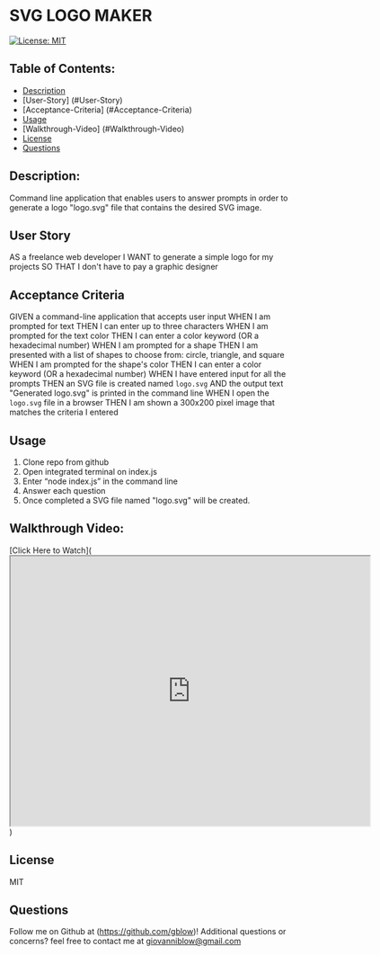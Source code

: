 # SVG LOGO MAKER

[![License: MIT](https://img.shields.io/badge/License-MIT-yellow.svg)](https://opensource.org/licenses/MIT)
  

## Table of Contents:
- [Description](#Description)
- [User-Story] (#User-Story)
- [Acceptance-Criteria] (#Acceptance-Criteria)
- [Usage](#Usage)
- [Walkthrough-Video] (#Walkthrough-Video)
- [License](#License)
- [Questions](#Questions)


## Description:
Command line application that enables users to answer prompts in order to generate a logo "logo.svg" file that contains the desired SVG image.

## User Story
AS a freelance web developer
I WANT to generate a simple logo for my projects
SO THAT I don't have to pay a graphic designer


##  Acceptance Criteria
GIVEN a command-line application that accepts user input
WHEN I am prompted for text
THEN I can enter up to three characters
WHEN I am prompted for the text color
THEN I can enter a color keyword (OR a hexadecimal number)
WHEN I am prompted for a shape
THEN I am presented with a list of shapes to choose from: circle, triangle, and square
WHEN I am prompted for the shape's color
THEN I can enter a color keyword (OR a hexadecimal number)
WHEN I have entered input for all the prompts
THEN an SVG file is created named `logo.svg`
AND the output text "Generated logo.svg" is printed in the command line
WHEN I open the `logo.svg` file in a browser
THEN I am shown a 300x200 pixel image that matches the criteria I entered


## Usage
1. Clone repo from github
2. Open integrated terminal on index.js
3. Enter “node index.js” in the command line
4. Answer each question 
5. Once completed a SVG file named "logo.svg" will be created.

## Walkthrough Video:
[Click Here to Watch](<iframe src="https://drive.google.com/file/d/1hCJl4Gl6EJACs0Dj-bgbdKYknGywa--J/preview" width="640" height="480"></iframe>)


## License 
MIT
  
## Questions

Follow me on Github at (https://github.com/gblow)! Additional questions or concerns? feel free to contact me at giovanniblow@gmail.com
